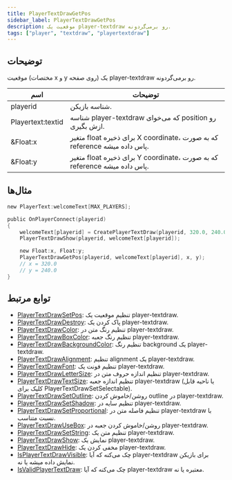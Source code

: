 ```yaml
---
title: PlayerTextDrawGetPos
sidebar_label: PlayerTextDrawGetPos
description: موقعیت یک player-textdraw رو برمی‌گردونه.
tags: ["player", "textdraw", "playertextdraw"]
---
```


<VersionWarn version='omp v1.1.0.2612' />

## توضیحات

موقعیت (مختصات x و y روی صفحه) یک player-textdraw رو برمی‌گردونه.

| اسم               | توضیحات                                                             |
| ----------------- | ----------------------------------------------------------------------- |
| playerid          | شناسه بازیکن.                                                   |
| Playertext:textid | شناسه player-textdraw که می‌خوای position رو ازش بگیری.                   |
| &Float:x          | متغیر float برای ذخیره X coordinate، که به صورت reference پاس داده میشه. |
| &Float:y          | متغیر float برای ذخیره Y coordinate، که به صورت reference پاس داده میشه. |

## مثال‌ها

```c
new PlayerText:welcomeText[MAX_PLAYERS];

public OnPlayerConnect(playerid)
{
    welcomeText[playerid] = CreatePlayerTextDraw(playerid, 320.0, 240.0, "Welcome to my OPEN.MP server");
    PlayerTextDrawShow(playerid, welcomeText[playerid]);

    new Float:x, Float:y;
    PlayerTextDrawGetPos(playerid, welcomeText[playerid], x, y);
    // x = 320.0
    // y = 240.0
}
```

## توابع مرتبط

- [PlayerTextDrawSetPos](PlayerTextDrawSetPos): تنظیم موقعیت یک player-textdraw.
- [PlayerTextDrawDestroy](PlayerTextDrawDestroy): پاک کردن یک player-textdraw.
- [PlayerTextDrawColor](PlayerTextDrawColor): تنظیم رنگ متن در player-textdraw.
- [PlayerTextDrawBoxColor](PlayerTextDrawBoxColor): تنظیم رنگ جعبه player-textdraw.
- [PlayerTextDrawBackgroundColor](PlayerTextDrawBackgroundColor): تنظیم رنگ background یک player-textdraw.
- [PlayerTextDrawAlignment](PlayerTextDrawAlignment): تنظیم alignment یک player-textdraw.
- [PlayerTextDrawFont](PlayerTextDrawFont): تنظیم فونت یک player-textdraw.
- [PlayerTextDrawLetterSize](PlayerTextDrawLetterSize): تنظیم اندازه حروف متن در player-textdraw.
- [PlayerTextDrawTextSize](PlayerTextDrawTextSize): تنظیم اندازه جعبه player-textdraw (یا ناحیه قابل کلیک برای PlayerTextDrawSetSelectable).
- [PlayerTextDrawSetOutline](PlayerTextDrawSetOutline): روشن/خاموش کردن outline در player-textdraw.
- [PlayerTextDrawSetShadow](PlayerTextDrawSetShadow): تنظیم سایه در player-textdraw.
- [PlayerTextDrawSetProportional](PlayerTextDrawSetProportional): تنظیم فاصله متن در player-textdraw با نسبت متناسب.
- [PlayerTextDrawUseBox](PlayerTextDrawUseBox): روشن/خاموش کردن جعبه در player-textdraw.
- [PlayerTextDrawSetString](PlayerTextDrawSetString): تنظیم متن یک player-textdraw.
- [PlayerTextDrawShow](PlayerTextDrawShow): نمایش یک player-textdraw.
- [PlayerTextDrawHide](PlayerTextDrawHide): مخفی کردن یک player-textdraw.
- [IsPlayerTextDrawVisible](IsPlayerTextDrawVisible): چک می‌کنه که آیا player-textdraw برای بازیکن نمایش داده میشه یا نه.
- [IsValidPlayerTextDraw](IsValidPlayerTextDraw): چک می‌کنه که آیا player-textdraw معتبره یا نه.